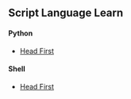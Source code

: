 ## Script Language Learn
#### Python
- [Head First](/py/README.md)

#### Shell
- [Head First](/shell/README.md)